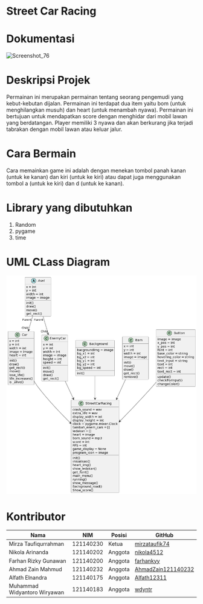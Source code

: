# Street Car Racing

# Dokumentasi
![Screenshot_76](https://github.com/wdyntr/Tubes_PBO/assets/43138798/e04ed1fa-bb82-4ec1-91ce-dafc9d33ab4b)

# Deskripsi Projek
Permainan ini merupakan permainan tentang seorang pengemudi yang kebut-kebutan dijalan. Permainan ini terdapat dua item yaitu bom (untuk menghilangkan musuh) dan heart (untuk menambah nyawa). Permainan ini bertujuan untuk mendapatkan score dengan menghidar dari mobil lawan yang berdatangan. Player memiliki 3 nyawa dan akan berkurang jika terjadi tabrakan dengan mobil lawan atau keluar jalur.

# Cara Bermain
Cara memainkan game ini adalah dengan menekan tombol panah kanan (untuk ke kanan) dan kiri (untuk ke kiri) atau dapat juga menggunakan tombol a (untuk ke kiri) dan d (untuk ke kanan).

# Library yang dibutuhkan
1. Random
2. pygame
3. time

# UML CLass Diagram
![UML CLass Diagram](img/class_diagram.png)

# Kontributor
| Nama | NIM | Posisi | GitHub |
|------|-----|--------|--------|
|Mirza Taufiqurrahman|121140230|Ketua|[mirzataufik74](https://github.com/mirzataufik74)|
|Nikola Arinanda|121140202|Anggota|[nikola4512](https://github.com/nikola4512)|
|Farhan Rizky Gunawan|121140200|Anggota|[farhankyy](https://github.com/farhankyy)|
|Ahmad Zain Mahmud|121140232|Anggota|[AhmadZain121140232](https://github.com/AhmadZain121140232)|
|Alfath Elnandra|121140175|Anggota|[Alfath12311](https://github.com/Alfath12311)|
|Muhammad Widyantoro Wiryawan|121140183|Anggota|[wdyntr](https://github.com/wdyntr)|
